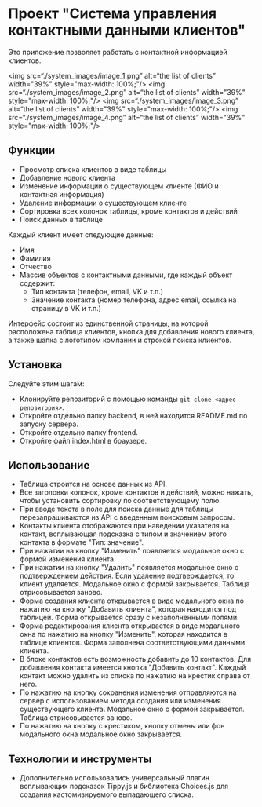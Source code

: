 # Проект "Система управления контактными данными клиентов"

Это приложение позволяет работать с контактной информацией клиентов.

<img src=“./system_images/image_1.png” alt=“the list of clients” width="39%" style="max-width: 100%;"/>
<img src=“./system_images/image_2.png” alt=“the list of clients” width="39%" style="max-width: 100%;"/>
<img src=“./system_images/image_3.png” alt=“the list of clients” width="39%" style="max-width: 100%;"/>
<img src=“./system_images/image_4.png” alt=“the list of clients” width="39%" style="max-width: 100%;"/>

## Функции

* Просмотр списка клиентов в виде таблицы
* Добавление нового клиента
* Изменение информации о существующем клиенте (ФИО и контактная информация)
* Удаление информации о существующем клиенте
* Сортировка всех колонок таблицы, кроме контактов и действий
* Поиск данных в таблице


Каждый клиент имеет следующие данные:

* Имя
* Фамилия
* Отчество
* Массив объектов с контактными данными, где каждый объект содержит:
  * Тип контакта (телефон, email, VK и т.п.)
  * Значение контакта (номер телефона, адрес email, ссылка на страницу в VK и т.п.)

Интерфейс состоит из единственной страницы, на которой расположена таблица клиентов, кнопка для добавления нового клиента, а также шапка с логотипом компании и строкой поиска клиентов.

## Установка

Следуйте этим шагам:

- Клонируйте репозиторий с помощью команды `git clone <адрес репозитория>`.
- Откройте отдельно папку backend, в ней находится README.md по запуску сервера.
- Откройте отдельно папку frontend.
- Откройте файл index.html в браузере.

## Использование

* Таблица строится на основе данных из API.
* Все заголовки колонок, кроме контактов и действий, можно нажать, чтобы установить сортировку по соответствующему полю.
* При вводе текста в поле для поиска данные для таблицы перезапрашиваются из API с введенным поисковым запросом.
* Контакты клиента отображаются при наведении указателя на контакт, всплывающая подсказка с типом и значением этого контакта в формате "Тип: значение".
* При нажатии на кнопку "Изменить" появляется модальное окно с формой изменения клиента.
* При нажатии на кнопку "Удалить" появляется модальное окно с подтверждением действия. Если удаление подтверждается, то клиент удаляется. Модальное окно с формой закрывается. Таблица отрисовывается заново.
* Форма создания клиента открывается в виде модального окна по нажатию на кнопку "Добавить клиента", которая находится под таблицей. Форма открывается сразу с незаполненными полями.
* Форма редактирования клиента открывается в виде модального окна по нажатию на кнопку "Изменить", которая находится в таблице клиентов. Форма заполнена соответствующими данными клиента.
* В блоке контактов есть возможность добавить до 10 контактов. Для добавления контакта имеется кнопка "Добавить контакт". Каждый контакт можно удалить из списка по нажатию на крестик справа от него.
* По нажатию на кнопку сохранения изменения отправляются на сервер с использованием метода создания или изменения существующего клиента. Модальное окно с формой закрывается. Таблица отрисовывается заново.
* По нажатию на кнопку с крестиком, кнопку отмены или фон модального окна модальное окно закрывается.

## Технологии и инструменты

* Дополнительно использовались универсальный плагин всплывающих подсказок Tippy.js и библиотека Choices.js для создания кастомизируемого выпадающего списка.
